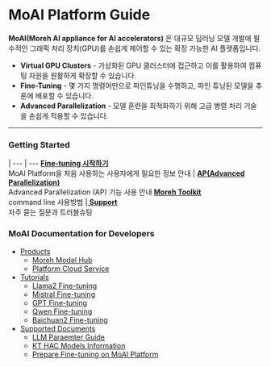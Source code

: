 # MoAI Platform Guide

**MoAI(Moreh AI appliance for AI accelerators)** 은 대규모 딥러닝 모델 개발에 필수적인 그래픽 처리 장치(GPU)를 손쉽게 제어할 수 있는 확장 가능한 AI 플랫폼입니다.

- **Virtual GPU Clusters** - 가상화된 GPU 클러스터에 접근하고 이를 활용하여 컴퓨팅 자원을 원활하게 확장할 수 있습니다.
- **Fine-Tuning** - 몇 가지 명령어만으로 파인튜닝을 수행하고, 파인 튜닝된 모델을 추론에 배포할 수 있습니다.
- **Advanced Parallelization** - 모델 훈련을 최적화하기 위해 고급 병렬 처리 기술을 손쉽게 적용할 수 있습니다.

----

### Getting Started

   | 
---    | ---
 [ **Fine-tuning 시작하기**](Tutorials/index.md) <br> MoAI Platform을 처음 사용하는 사용자에게 필요한 정보 안내 | [ **AP(Advanced Parallelization)**](/Supported_Documents/AP/ap_guide.md) <br> Advanced Parallelization (AP) 기능 사용 안내 
[ **Moreh Toolkit**](Tutorials/index.md) <br> command line 사용방법 |[ **Support**](/MoAI_guides/Troubleshooting.md) <br> 자주 묻는 질문과 트러블슈팅

### MoAI Documentation for Developers

- [Products](/products/index.md)
    - [Moreh Model Hub](/products/Model%20AI%20Hub.md)
    - [Platform Cloud Service](/products/Platform%20Cloud%20Service.md)
- [Tutorials](Tutorials/index.md)
    - [Llama2 Fine-tuning](/Tutorials/Llama2_Tutorial/index.md)
    - [Mistral Fine-tuning](/Tutorials/Mistral_Tutorial/index.md)
    - [GPT Fine-tuning](/Tutorials/GPT_Tutorial/index.md)
    - [Qwen Fine-tuning](/Tutorials/Qwen_Tutorial/index.md)
    - [Baichuan2 Fine-tuning](/Tutorials/Baichuan2_Tutorial/index.md)
- [Supported Documents](/Supported_Documents/index.md)
    - [LLM Paraemter Guide](/Supported_Documents/LLM_param_guide.md)
    - [KT HAC Models Information](/Supported_Documents/KT_HAC_Models_Info.md)
    - [Prepare Fine-tuning on MoAI Platform](/Supported_Documents/Prepare_Fine_tuning_MoAI.md)




